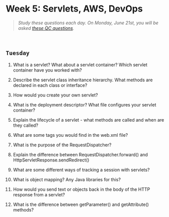 # Week 5: Servlets, AWS, DevOps
> *Study these questions each day.  On Monday, June 21st, you will be asked [these QC questions](https://github.com/210517-Enterprise/demos/blob/main/week5/qc-questions.md).*

<br>

## `Tuesday`

1.  What is a servlet? What about a servlet container? Which servlet container have you worked with?
    
2.  Describe the servlet class inheritance hierarchy. What methods are declared in each class or interface?
    
3.  How would you create your own servlet?
    
4.  What is the deployment descriptor? What file configures your servlet container?
    
5.  Explain the lifecycle of a servlet - what methods are called and when are they called?
    
6.  What are some tags you would find in the web.xml file?
    
7.  What is the purpose of the RequestDispatcher?
    
8.  Explain the difference between RequestDispatcher.forward() and HttpServletResponse.sendRedirect()
    
9.  What are some different ways of tracking a session with servlets?
    
10.  What is object mapping? Any Java libraries for this?
    
12.  How would you send text or objects back in the body of the HTTP response from a servlet?
    
13.  What is the difference between getParameter() and getAttribute() methods?


[comment]: <> (What is the difference between the ServletConfig and ServletContext objects? How do you retrieve these in your servlet?)
[comment]: <> (Explain the front controller design pattern?)
[comment]: <>  (Is eager or lazy loading of servlets the default? How would you change this?)
